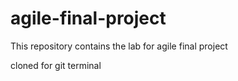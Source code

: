 # agile-final-project
This repository contains the lab for agile final project

cloned for git terminal
